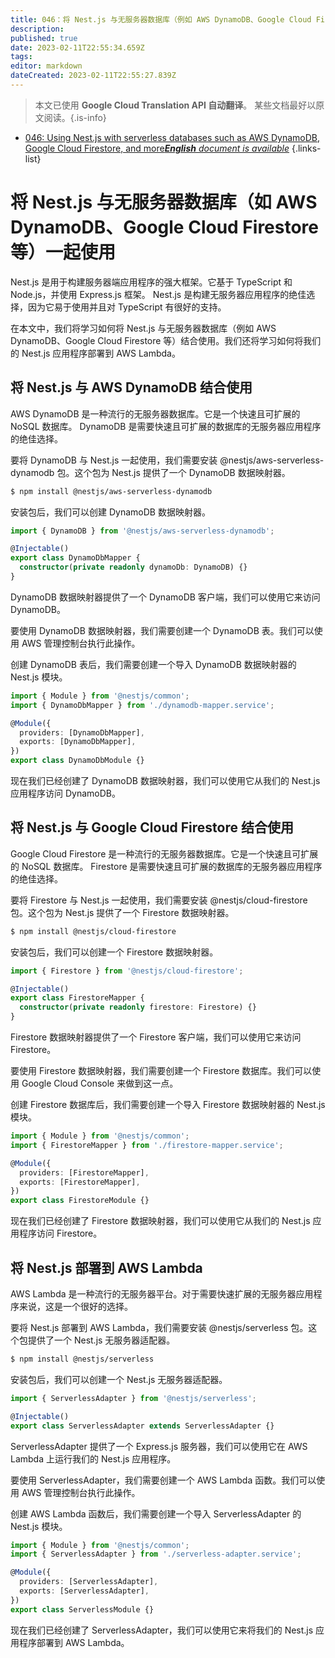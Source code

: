 ```yaml
---
title: 046：将 Nest.js 与无服务器数据库（例如 AWS DynamoDB、Google Cloud Firestore 等）结合使用
description: 
published: true
date: 2023-02-11T22:55:34.659Z
tags: 
editor: markdown
dateCreated: 2023-02-11T22:55:27.839Z
---
```


> 本文已使用 **Google Cloud Translation API 自动翻译**。
某些文档最好以原文阅读。{.is-info}



- [046: Using Nest.js with serverless databases such as AWS DynamoDB, Google Cloud Firestore, and more***English** document is available*](/en/Knowledge-base/Nest-js/Learning/046-using-nest-js-with-serverless-databases-such-as-aws-dynamodb-google-cloud-firestore-and-more)
{.links-list}


# 将 Nest.js 与无服务器数据库（如 AWS DynamoDB、Google Cloud Firestore 等）一起使用

Nest.js 是用于构建服务器端应用程序的强大框架。它基于 TypeScript 和 Node.js，并使用 Express.js 框架。 Nest.js 是构建无服务器应用程序的绝佳选择，因为它易于使用并且对 TypeScript 有很好的支持。

在本文中，我们将学习如何将 Nest.js 与无服务器数据库（例如 AWS DynamoDB、Google Cloud Firestore 等）结合使用。我们还将学习如何将我们的 Nest.js 应用程序部署到 AWS Lambda。

## 将 Nest.js 与 AWS DynamoDB 结合使用

AWS DynamoDB 是一种流行的无服务器数据库。它是一个快速且可扩展的 NoSQL 数据库。 DynamoDB 是需要快速且可扩展的数据库的无服务器应用程序的绝佳选择。

要将 DynamoDB 与 Nest.js 一起使用，我们需要安装 @nestjs/aws-serverless-dynamodb 包。这个包为 Nest.js 提供了一个 DynamoDB 数据映射器。

```bash
$ npm install @nestjs/aws-serverless-dynamodb
```

安装包后，我们可以创建 DynamoDB 数据映射器。

```typescript
import { DynamoDB } from '@nestjs/aws-serverless-dynamodb';

@Injectable()
export class DynamoDbMapper {
  constructor(private readonly dynamoDb: DynamoDB) {}
}
```

DynamoDB 数据映射器提供了一个 DynamoDB 客户端，我们可以使用它来访问 DynamoDB。

要使用 DynamoDB 数据映射器，我们需要创建一个 DynamoDB 表。我们可以使用 AWS 管理控制台执行此操作。

创建 DynamoDB 表后，我们需要创建一个导入 DynamoDB 数据映射器的 Nest.js 模块。

```typescript
import { Module } from '@nestjs/common';
import { DynamoDbMapper } from './dynamodb-mapper.service';

@Module({
  providers: [DynamoDbMapper],
  exports: [DynamoDbMapper],
})
export class DynamoDbModule {}
```

现在我们已经创建了 DynamoDB 数据映射器，我们可以使用它从我们的 Nest.js 应用程序访问 DynamoDB。

## 将 Nest.js 与 Google Cloud Firestore 结合使用

Google Cloud Firestore 是一种流行的无服务器数据库。它是一个快速且可扩展的 NoSQL 数据库。 Firestore 是需要快速且可扩展的数据库的无服务器应用程序的绝佳选择。

要将 Firestore 与 Nest.js 一起使用，我们需要安装 @nestjs/cloud-firestore 包。这个包为 Nest.js 提供了一个 Firestore 数据映射器。

```bash
$ npm install @nestjs/cloud-firestore
```

安装包后，我们可以创建一个 Firestore 数据映射器。

```typescript
import { Firestore } from '@nestjs/cloud-firestore';

@Injectable()
export class FirestoreMapper {
  constructor(private readonly firestore: Firestore) {}
}
```

Firestore 数据映射器提供了一个 Firestore 客户端，我们可以使用它来访问 Firestore。

要使用 Firestore 数据映射器，我们需要创建一个 Firestore 数据库。我们可以使用 Google Cloud Console 来做到这一点。

创建 Firestore 数据库后，我们需要创建一个导入 Firestore 数据映射器的 Nest.js 模块。

```typescript
import { Module } from '@nestjs/common';
import { FirestoreMapper } from './firestore-mapper.service';

@Module({
  providers: [FirestoreMapper],
  exports: [FirestoreMapper],
})
export class FirestoreModule {}
```

现在我们已经创建了 Firestore 数据映射器，我们可以使用它从我们的 Nest.js 应用程序访问 Firestore。

## 将 Nest.js 部署到 AWS Lambda

AWS Lambda 是一种流行的无服务器平台。对于需要快速扩展的无服务器应用程序来说，这是一个很好的选择。

要将 Nest.js 部署到 AWS Lambda，我们需要安装 @nestjs/serverless 包。这个包提供了一个 Nest.js 无服务器适配器。

```bash
$ npm install @nestjs/serverless
```

安装包后，我们可以创建一个 Nest.js 无服务器适配器。

```typescript
import { ServerlessAdapter } from '@nestjs/serverless';

@Injectable()
export class ServerlessAdapter extends ServerlessAdapter {}
```

ServerlessAdapter 提供了一个 Express.js 服务器，我们可以使用它在 AWS Lambda 上运行我们的 Nest.js 应用程序。

要使用 ServerlessAdapter，我们需要创建一个 AWS Lambda 函数。我们可以使用 AWS 管理控制台执行此操作。

创建 AWS Lambda 函数后，我们需要创建一个导入 ServerlessAdapter 的 Nest.js 模块。

```typescript
import { Module } from '@nestjs/common';
import { ServerlessAdapter } from './serverless-adapter.service';

@Module({
  providers: [ServerlessAdapter],
  exports: [ServerlessAdapter],
})
export class ServerlessModule {}
```

现在我们已经创建了 ServerlessAdapter，我们可以使用它来将我们的 Nest.js 应用程序部署到 AWS Lambda。